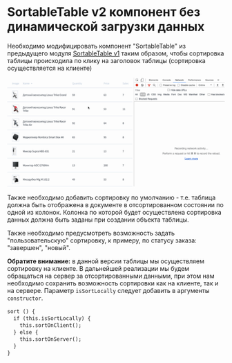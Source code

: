 # SortableTable v2 компонент без динамической загрузки данных

Необходимо модифицировать компонент "SortableTable" из предыдущего 
модуля [SortableTable v1](taskbook:dom-document-loading/sortable-table-v1) таким образом, 
чтобы сортировка таблицы происходила по клику на заголовок таблицы (сортировка осуществляется на клиенте)

!["SortableTable v1"](./public/sortable-table-v2.gif)

Также необходимо добавить сортировку по умолчанию - т.е. таблица должна быть отображена в документе в отсортированном
состоянии по одной из колонок. Колонка по которой будет осуществлена сортировка данных должна быть заданы при создании
объекта таблицы. 

Также необходимо предусмотреть возможность задать "пользовательскую" сортировку, 
к примеру, по статусу заказа: "завершен", "новый". 

**Обратите внимание:** в данной версии таблицы мы осуществляем сортировку на клиенте. В дальнейшей реализации 
мы будем обращаться на сервер за отсортированными данными, при этом нам необходимо сохранить возможность сортировки
как на клиенте, так и на сервере. Параметр `isSortLocally` следует добавить в аргументы `constructor`.

```
sort () {
  if (this.isSortLocally) {
    this.sortOnClient();
  } else {
    this.sortOnServer();
  }
}
```
